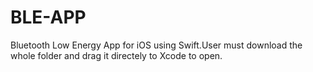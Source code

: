 # BLE-APP
Bluetooth Low Energy App for iOS using Swift.User must download the whole folder and drag it directely to Xcode to open.

